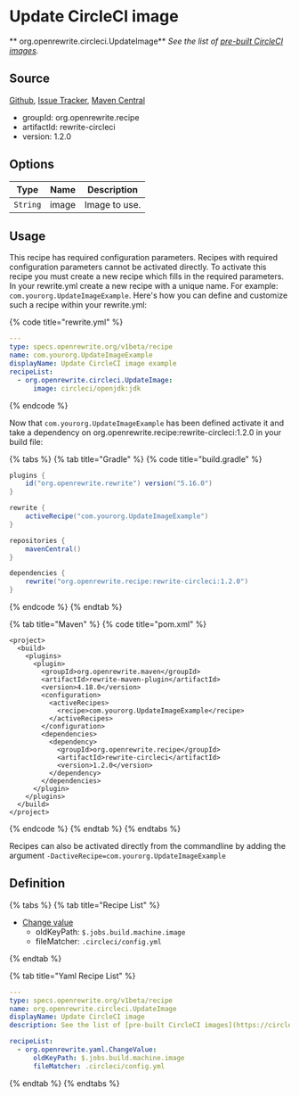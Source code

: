 # Update CircleCI image

** org.openrewrite.circleci.UpdateImage**
_See the list of [pre-built CircleCI images](https://circleci.com/docs/2.0/circleci-images/)._

## Source

[Github](https://github.com/openrewrite/rewrite-circleci), [Issue Tracker](https://github.com/openrewrite/rewrite-circleci/issues), [Maven Central](https://search.maven.org/artifact/org.openrewrite.recipe/rewrite-circleci/1.2.0/jar)

* groupId: org.openrewrite.recipe
* artifactId: rewrite-circleci
* version: 1.2.0

## Options

| Type | Name | Description |
| -- | -- | -- |
| `String` | image | Image to use. |


## Usage

This recipe has required configuration parameters. Recipes with required configuration parameters cannot be activated directly. To activate this recipe you must create a new recipe which fills in the required parameters. In your rewrite.yml create a new recipe with a unique name. For example: `com.yourorg.UpdateImageExample`.
Here's how you can define and customize such a recipe within your rewrite.yml:

{% code title="rewrite.yml" %}
```yaml
---
type: specs.openrewrite.org/v1beta/recipe
name: com.yourorg.UpdateImageExample
displayName: Update CircleCI image example
recipeList:
  - org.openrewrite.circleci.UpdateImage:
      image: circleci/openjdk:jdk
```
{% endcode %}

Now that `com.yourorg.UpdateImageExample` has been defined activate it and take a dependency on org.openrewrite.recipe:rewrite-circleci:1.2.0 in your build file:

{% tabs %}
{% tab title="Gradle" %}
{% code title="build.gradle" %}
```groovy
plugins {
    id("org.openrewrite.rewrite") version("5.16.0")
}

rewrite {
    activeRecipe("com.yourorg.UpdateImageExample")
}

repositories {
    mavenCentral()
}

dependencies {
    rewrite("org.openrewrite.recipe:rewrite-circleci:1.2.0")
}
```
{% endcode %}
{% endtab %}

{% tab title="Maven" %}
{% code title="pom.xml" %}
```markup
<project>
  <build>
    <plugins>
      <plugin>
        <groupId>org.openrewrite.maven</groupId>
        <artifactId>rewrite-maven-plugin</artifactId>
        <version>4.18.0</version>
        <configuration>
          <activeRecipes>
            <recipe>com.yourorg.UpdateImageExample</recipe>
          </activeRecipes>
        </configuration>
        <dependencies>
          <dependency>
            <groupId>org.openrewrite.recipe</groupId>
            <artifactId>rewrite-circleci</artifactId>
            <version>1.2.0</version>
          </dependency>
        </dependencies>
      </plugin>
    </plugins>
  </build>
</project>
```
{% endcode %}
{% endtab %}
{% endtabs %}

Recipes can also be activated directly from the commandline by adding the argument `-DactiveRecipe=com.yourorg.UpdateImageExample`

## Definition

{% tabs %}
{% tab title="Recipe List" %}
* [Change value](../yaml/changevalue.md)
  * oldKeyPath: `$.jobs.build.machine.image`
  * fileMatcher: `.circleci/config.yml`

{% endtab %}

{% tab title="Yaml Recipe List" %}
```yaml
---
type: specs.openrewrite.org/v1beta/recipe
name: org.openrewrite.circleci.UpdateImage
displayName: Update CircleCI image
description: See the list of [pre-built CircleCI images](https://circleci.com/docs/2.0/circleci-images/).

recipeList:
  - org.openrewrite.yaml.ChangeValue:
      oldKeyPath: $.jobs.build.machine.image
      fileMatcher: .circleci/config.yml

```
{% endtab %}
{% endtabs %}
